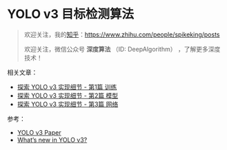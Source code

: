 # YOLO v3 目标检测算法

> 欢迎关注，我的[知乎](https://www.zhihu.com/people/spikeking/posts)：https://www.zhihu.com/people/spikeking/posts
> 
> 欢迎关注，微信公众号 **深度算法** （ID: DeepAlgorithm） ，了解更多深度技术！

相关文章：

- [探索 YOLO v3 实现细节 - 第1篇 训练](https://zhuanlan.zhihu.com/p/41230124)
- [探索 YOLO v3 实现细节 - 第2篇 模型](https://zhuanlan.zhihu.com/p/41313280)
- [探索 YOLO v3 实现细节 - 第3篇 网络](https://zhuanlan.zhihu.com/p/41338110)

参考：

- [YOLO v3 Paper](https://arxiv.org/abs/1804.02767)
- [What’s new in YOLO v3?](https://towardsdatascience.com/yolo-v3-object-detection-53fb7d3bfe6b)
